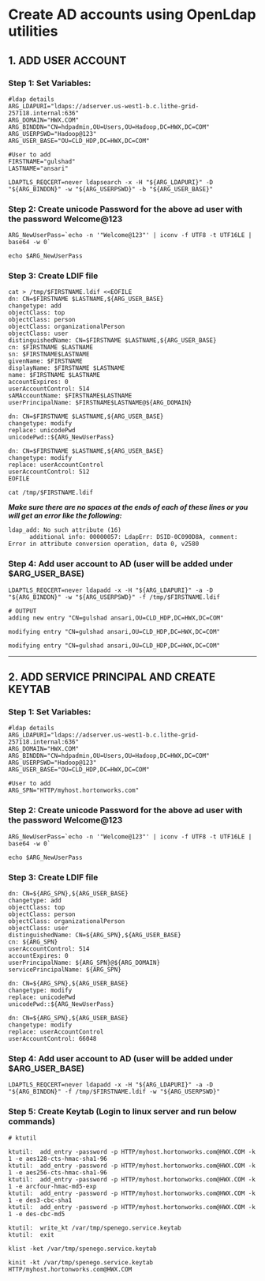 # Create AD accounts using OpenLdap utilities

## 1. ADD USER ACCOUNT

### Step 1: Set Variables:
```
#ldap details
ARG_LDAPURI="ldaps://adserver.us-west1-b.c.lithe-grid-257118.internal:636"
ARG_DOMAIN="HWX.COM"
ARG_BINDDN="CN=hdpadmin,OU=Users,OU=Hadoop,DC=HWX,DC=COM"
ARG_USERPSWD="Hadoop@123"
ARG_USER_BASE="OU=CLD_HDP,DC=HWX,DC=COM"

#User to add
FIRSTNAME="gulshad"
LASTNAME="ansari"
```

```
LDAPTLS_REQCERT=never ldapsearch -x -H "${ARG_LDAPURI}" -D "${ARG_BINDDN}" -w "${ARG_USERPSWD}" -b "${ARG_USER_BASE}" 
```

### Step 2: Create unicode Password for the above ad user with the password Welcome@123
```
ARG_NewUserPass=`echo -n '"Welcome@123"' | iconv -f UTF8 -t UTF16LE | base64 -w 0`
```

```
echo $ARG_NewUserPass
```

### Step 3: Create LDIF file
```
cat > /tmp/$FIRSTNAME.ldif <<EOFILE
dn: CN=$FIRSTNAME $LASTNAME,${ARG_USER_BASE}
changetype: add
objectClass: top
objectClass: person
objectClass: organizationalPerson
objectClass: user
distinguishedName: CN=$FIRSTNAME $LASTNAME,${ARG_USER_BASE}
cn: $FIRSTNAME $LASTNAME
sn: $FIRSTNAME$LASTNAME
givenName: $FIRSTNAME
displayName: $FIRSTNAME $LASTNAME
name: $FIRSTNAME $LASTNAME
accountExpires: 0
userAccountControl: 514
sAMAccountName: $FIRSTNAME$LASTNAME
userPrincipalName: $FIRSTNAME$LASTNAME@${ARG_DOMAIN}

dn: CN=$FIRSTNAME $LASTNAME,${ARG_USER_BASE}
changetype: modify
replace: unicodePwd
unicodePwd::${ARG_NewUserPass}

dn: CN=$FIRSTNAME $LASTNAME,${ARG_USER_BASE}
changetype: modify
replace: userAccountControl
userAccountControl: 512
EOFILE
```
```
cat /tmp/$FIRSTNAME.ldif
```
___Make sure there are no spaces at the ends of each of these lines or you will get an error like the following:___

```
ldap_add: No such attribute (16)
      additional info: 00000057: LdapErr: DSID-0C090D8A, comment: Error in attribute conversion operation, data 0, v2580
```

### Step 4: Add user account to AD (user will be added under $ARG_USER_BASE)
```
LDAPTLS_REQCERT=never ldapadd -x -H "${ARG_LDAPURI}" -a -D "${ARG_BINDDN}" -w "${ARG_USERPSWD}" -f /tmp/$FIRSTNAME.ldif 

# OUTPUT 
adding new entry "CN=gulshad ansari,OU=CLD_HDP,DC=HWX,DC=COM"

modifying entry "CN=gulshad ansari,OU=CLD_HDP,DC=HWX,DC=COM"

modifying entry "CN=gulshad ansari,OU=CLD_HDP,DC=HWX,DC=COM"
```

__________________________________________________________________________________________________

## 2. ADD SERVICE PRINCIPAL AND CREATE KEYTAB

### Step 1: Set Variables:
```
#ldap details
ARG_LDAPURI="ldaps://adserver.us-west1-b.c.lithe-grid-257118.internal:636"
ARG_DOMAIN="HWX.COM"
ARG_BINDDN="CN=hdpadmin,OU=Users,OU=Hadoop,DC=HWX,DC=COM"
ARG_USERPSWD="Hadoop@123"
ARG_USER_BASE="OU=CLD_HDP,DC=HWX,DC=COM"

#User to add
ARG_SPN="HTTP/myhost.hortonworks.com"
```

### Step 2: Create unicode Password for the above ad user with the password Welcome@123
```
ARG_NewUserPass=`echo -n '"Welcome@123"' | iconv -f UTF8 -t UTF16LE | base64 -w 0`
```

```
echo $ARG_NewUserPass
```

### Step 3: Create LDIF file
```
dn: CN=${ARG_SPN},${ARG_USER_BASE}
changetype: add
objectClass: top
objectClass: person
objectClass: organizationalPerson
objectClass: user
distinguishedName: CN=${ARG_SPN},${ARG_USER_BASE}
cn: ${ARG_SPN}
userAccountControl: 514
accountExpires: 0
userPrincipalName: ${ARG_SPN}@${ARG_DOMAIN}
servicePrincipalName: ${ARG_SPN}

dn: CN=${ARG_SPN},${ARG_USER_BASE}
changetype: modify
replace: unicodePwd
unicodePwd::${ARG_NewUserPass}

dn: CN=${ARG_SPN},${ARG_USER_BASE}
changetype: modify
replace: userAccountControl
userAccountControl: 66048
```

### Step 4: Add user account to AD (user will be added under $ARG_USER_BASE)
```
LDAPTLS_REQCERT=never ldapadd -x -H "${ARG_LDAPURI}" -a -D "${ARG_BINDDN}" -f /tmp/$FIRSTNAME.ldif -w "${ARG_USERPSWD}" 
```

### Step 5: Create Keytab (Login to linux server and run below commands)
```
# ktutil

ktutil:  add_entry -password -p HTTP/myhost.hortonworks.com@HWX.COM -k 1 -e aes128-cts-hmac-sha1-96
ktutil:  add_entry -password -p HTTP/myhost.hortonworks.com@HWX.COM -k 1 -e aes256-cts-hmac-sha1-96
ktutil:  add_entry -password -p HTTP/myhost.hortonworks.com@HWX.COM -k 1 -e arcfour-hmac-md5-exp
ktutil:  add_entry -password -p HTTP/myhost.hortonworks.com@HWX.COM -k 1 -e des3-cbc-sha1
ktutil:  add_entry -password -p HTTP/myhost.hortonworks.com@HWX.COM -k 1 -e des-cbc-md5

ktutil:  write_kt /var/tmp/spenego.service.keytab
ktutil:  exit
```

```
klist -ket /var/tmp/spenego.service.keytab
```
```
kinit -kt /var/tmp/spenego.service.keytab HTTP/myhost.hortonworks.com@HWX.COM
```

